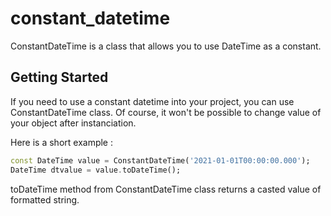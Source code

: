 # constant_datetime

ConstantDateTime is a class that allows you to use DateTime as a constant.

## Getting Started

If you need to use a constant datetime into your project, you can use ConstantDateTime class.
Of course, it won't be possible to change value of your object after instanciation.

Here is a short example :
```dart
const DateTime value = ConstantDateTime('2021-01-01T00:00:00.000');
DateTime dtvalue = value.toDateTime();
```

toDateTime method from ConstantDateTime class returns a casted value of formatted string.
